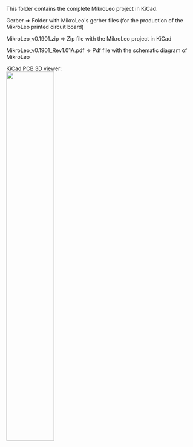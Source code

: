 This folder contains the complete MikroLeo project in KiCad.

Gerber => Folder with MikroLeo's gerber files (for the production of the MikroLeo printed circuit board)  

MikroLeo_v0.1901.zip => Zip file with the MikroLeo project in KiCad  

MikroLeo_v0.1901_Rev1.01A.pdf => Pdf file with the schematic diagram of MikroLeo  

KiCad PCB 3D viewer:  
<img src="https://user-images.githubusercontent.com/60040866/198862796-f8fc12f7-1724-44ad-a874-a6609a7e8c6e.png" width="50%" height="50%"> 

